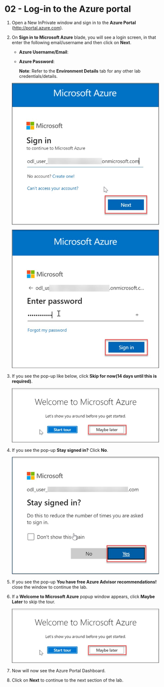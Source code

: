 # 02 - Log-in to the Azure portal

1. Open a New InPrivate window and sign in to the **Azure Portal** (http://portal.azure.com).

2. On **Sign in to Microsoft Azure** blade, you will see a login screen, in that enter the following email/username and then click on **Next**.

    * **Azure Username/Email**:  <inject key="AzureAdUserEmail"></inject> 
    * **Azure Password**:  <inject key="AzureAdUserPassword"></inject>
    
        **Note**: Refer to the **Environment Details** tab for any other lab credentials/details.
        
    ![](../images/image-004.jpg)
    
    ![](../images/image-005.jpg)
    
3. If you see the pop-up like below, click **Skip for now(14 days until this is required)**.

    ![](../images/image-007.jpg)
    
4. If you see the pop-up **Stay signed in?** Click **No**.

    ![](../images/image-006.jpg)
    
5. If you see the pop-up **You have free Azure Advisor recommendations!** close the window to continue the lab.

6. If a **Welcome to Microsoft Azure** popup window appears, click **Maybe Later** to skip the tour.

    ![](../images/image-007.jpg)
    
7. Now will now see the Azure Portal Dashboard.

8. Click on **Next** to continue to the next section of the lab.
